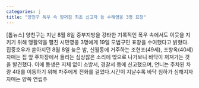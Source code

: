 ```yaml
---
categories: j
title: "양천구 폭우 속 땅꺼짐 최초 신고자 등 수해영웅 3명 표창"
---
```

[톱뉴스] 양천구는 지난 8월 8일 중부지방을 강타한 기록적인 폭우 속에서도 이웃을 지키기 위해 맹활약을 펼친 시민영웅 3명에게 19일 모범구민 표창을 수여했다고 밝혔다.집중호우가 쏟아지던 8월 8일 늦은 밤, 신월동에 거주하는 조현조(49세), 조향옥(40세) 자매는 집 앞 주차장에서 들리는 심상찮은 소리에 밖으로 나가보니 바닥이 꺼져가는 것을 발견했다. 이에 동생은 지체 없이 소방서, 경찰서 등에 신고했으며, 언니는 주차된 차량 4대를 이동하기 위해 차주에게 전화를 걸었다.시간이 지날수록 바닥 침하가 심해지자 자매는 양쪽 연립주
